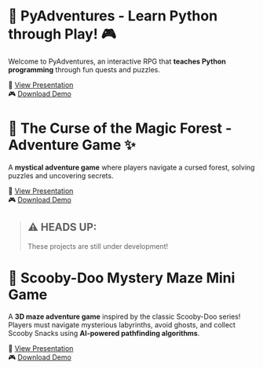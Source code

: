 # 🐍 PyAdventures - Learn Python through Play! 🎮
Welcome to PyAdventures, an interactive RPG that **teaches Python programming** through fun quests and puzzles.

📂 [View Presentation](https://github.com/LyubomiraDimitrova-dev/Lyubomira-Portfolio/raw/main/PyAdventure/Presentation/PyAdventures_Presentation.pptx)  
🎮 [Download Demo](--)  

# 🌲 The Curse of the Magic Forest - Adventure Game ✨
A **mystical adventure game** where players navigate a cursed forest, solving puzzles and uncovering secrets.

📂 [View Presentation](https://github.com/LyubomiraDimitrova-dev/Lyubomira-Portfolio/raw/main/The-Curse-of-the-Magic-Forest/Presentation/The_Curse_of_The_Magic_Forest_Final.pptx)             
🎮 [Download Demo](--)  

> ## ⚠️ **HEADS UP:**
> These projects are still under development!

# 🐶 Scooby-Doo Mystery Maze Mini Game 
A **3D maze adventure game** inspired by the classic Scooby-Doo series! Players must navigate mysterious labyrinths, avoid ghosts, and collect Scooby Snacks using **AI-powered pathfinding algorithms**.

📂 [View Presentation](https://github.com/LyubomiraDimitrova-dev/Lyubomira-Portfolio/raw/main/Scooby-Doo-Mystery-Maze/Presentation/Mini_Game_Project_Scooby-Doo_Mystery_Maze.pptx)     
🎮 [Download Demo](--)  
